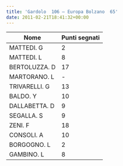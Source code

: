 ```yaml
---
title: 'Gardolo  106 – Europa Bolzano  65'
date: 2011-02-21T18:41:32+00:00
---
```

| **Nome** | **Punti segnati** |
| -------- | ----------------- |
| MATTEDI. G | 2 |
| MATTEDI. L | 8 |
| BERTOLUZZA. D | 17 |
| MARTORANO. L | - |
| TRIVARELLI. G | 13 |
| BALDO. Y | 10 |
| DALLABETTA. D | 9 |
| SEGALLA. S | 9 |
| ZENI. F | 18 |
| CONSOLI. A | 10 |
| BORGOGNO. L | 2 |
| GAMBINO. L | 8 |
